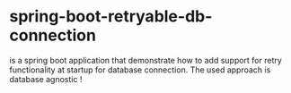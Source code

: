 # spring-boot-retryable-db-connection 
is a spring boot application that demonstrate how to add support for retry functionality at startup for database connection. The used approach is database agnostic !
